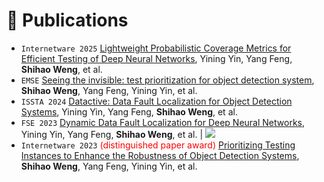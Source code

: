 # 📝 Publications

<!-- 更改_sass/_syntax.scss中的.highlighter-rouge 以改变亮样式-->
- `Internetware 2025` [Lightweight Probabilistic Coverage Metrics for Efficient Testing of Deep Neural Networks](), Yining Yin, Yang Feng, **Shihao Weng**, et al.
- `EMSE` [Seeing the invisible: test prioritization for object detection system](https://link.springer.com/article/10.1007/s10664-024-10539-4), **Shihao Weng**, Yang Feng, Yining Yin, et al.
- `ISSTA 2024` [Datactive: Data Fault Localization for Object Detection Systems](https://dl.acm.org/doi/abs/10.1145/3650212.3680329), Yining Yin, Yang Feng, **Shihao Weng**, et al.
- `FSE 2023` [Dynamic Data Fault Localization for Deep Neural Networks](https://dl.acm.org/doi/abs/10.1145/3611643.3616345), Yining Yin, Yang Feng, **Shihao Weng**, et al. \| [![](https://img.shields.io/github/stars/SSCT-Lab/DFauLo?style=social&label=Code+Stars)](https://github.com/SSCT-Lab/DFauLo)
- `Internetware 2023` <span style="color:red">(distinguished paper award)</span> [Prioritizing Testing Instances to Enhance the Robustness of Object Detection Systems](https://dl.acm.org/doi/abs/10.1145/3609437.3609446), **Shihao Weng**, Yang Feng, Yining Yin, et al.